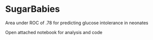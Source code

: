 # SugarBabies

Area under ROC of .78 for predicting glucose intolerance in neonates

Open attached notebook for analysis and code
